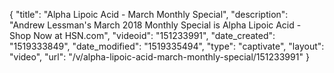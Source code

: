 {
    "title": "Alpha Lipoic Acid - March Monthly Special",
    "description": "Andrew Lessman's March 2018 Monthly Special is Alpha Lipoic Acid - Shop Now at HSN.com",
    "videoid": "151233991",
    "date_created": "1519333849",
    "date_modified": "1519335494",
    "type": "captivate",
    "layout": "video",
    "url": "\/v\/alpha-lipoic-acid-march-monthly-special\/151233991"
}